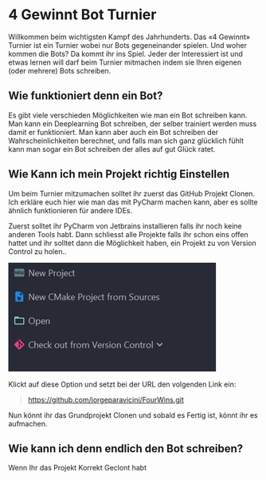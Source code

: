 # 4 Gewinnt Bot Turnier

Willkommen beim wichtigsten Kampf des Jahrhunderts.
 Das «4 Gewinnt» Turnier ist ein Turnier wobei nur
  Bots gegeneinander spielen. Und woher kommen die Bots?
   Da kommt ihr ins Spiel. Jeder der Interessiert ist und 
   etwas lernen will darf beim Turnier mitmachen indem sie 
   Ihren eigenen (oder mehrere) Bots schreiben.

## Wie funktioniert denn ein Bot?

Es gibt viele verschieden Möglichkeiten
 wie man ein Bot schreiben kann.
  Man kann ein Deeplearning Bot schreiben,
   der selber trainiert werden muss damit er funktioniert.
    Man kann aber auch ein Bot schreiben der Wahrscheinlichkeiten
     berechnet, und falls man sich ganz glücklich
      fühlt kann man sogar ein Bot schreiben der alles 
      auf gut Glück ratet.
      
## Wie Kann ich mein Projekt richtig Einstellen

Um beim Turnier mitzumachen solltet ihr zuerst das GitHub Projekt Clonen. 
Ich erkläre euch hier wie man das mit PyCharm machen kann,
 aber es sollte ähnlich funktionieren für andere IDEs.
 
Zuerst solltet ihr PyCharm von Jetbrains installieren falls ihr noch keine anderen Tools habt. 
Dann schliesst alle Projekte falls ihr schon eins offen hattet 
und ihr solltet dann die Möglichkeit haben, ein Projekt zu von Version Control zu holen..

![Projekt Clonen](https://raw.githubusercontent.com/jorgeparavicini/FourWins/master/images/Jetbrains%20Clone.png)

Klickt auf diese Option und setzt bei der URL den volgenden Link ein:

> https://github.com/jorgeparavicini/FourWins.git

Nun könnt ihr das Grundprojekt Clonen und sobald es Fertig ist, könnt ihr es aufmachen.

## Wie kann ich denn endlich den Bot schreiben?

Wenn Ihr das Projekt Korrekt Geclont habt